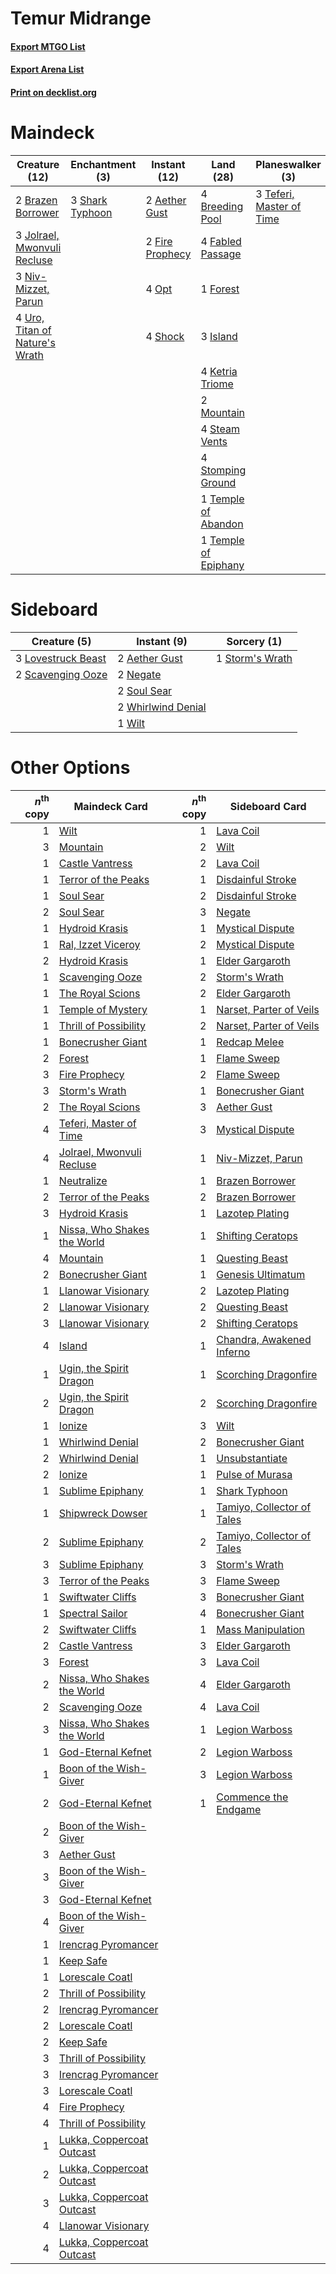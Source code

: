 # Temur Midrange

#### [Export MTGO List](../collection/Temur%20Midrange/Temur%20Midrange.txt)
#### [Export Arena List](../collection/Temur%20Midrange/Temur%20Midrange_arena.txt)
#### [Print on decklist.org](http://decklist.org/?deckmain=2%09Aether%20Gust%0A2%09Brazen%20Borrower%0A4%09Breeding%20Pool%0A4%09Fabled%20Passage%0A2%09Fire%20Prophecy%0A1%09Forest%0A3%09Island%0A3%09Jolrael,%20Mwonvuli%20Recluse%0A4%09Ketria%20Triome%0A2%09Mountain%0A3%09Niv-Mizzet,%20Parun%0A4%09Opt%0A3%09Shark%20Typhoon%0A4%09Shock%0A4%09Steam%20Vents%0A4%09Stomping%20Ground%0A2%09Storm's%20Wrath%0A3%09Teferi,%20Master%20of%20Time%0A1%09Temple%20of%20Abandon%0A1%09Temple%20of%20Epiphany%0A4%09Uro,%20Titan%20of%20Nature's%20Wrath&deckside=2%09Aether%20Gust%0A3%09Lovestruck%20Beast%0A2%09Negate%0A2%09Scavenging%20Ooze%0A2%09Soul%20Sear%0A1%09Storm's%20Wrath%0A2%09Whirlwind%20Denial%0A1%09Wilt)
# Maindeck

|                                              Creature (12)                                              |                                     Enchantment (3)                                      |                                       Instant (12)                                       |                                           Land (28)                                           |                                         Planeswalker (3)                                          |                                       Sorcery (2)                                        |
|---------------------------------------------------------------------------------------------------------|------------------------------------------------------------------------------------------|------------------------------------------------------------------------------------------|-----------------------------------------------------------------------------------------------|---------------------------------------------------------------------------------------------------|------------------------------------------------------------------------------------------|
|2 [Brazen Borrower](http://gatherer.wizards.com/Pages/Card/Details.aspx?multiverseid=473001)             |3 [Shark Typhoon](http://gatherer.wizards.com/Pages/Card/Details.aspx?multiverseid=479587)|2 [Aether Gust](http://gatherer.wizards.com/Pages/Card/Details.aspx?multiverseid=466796)  |4 [Breeding Pool](http://gatherer.wizards.com/Pages/Card/Details.aspx?multiverseid=97088)      |3 [Teferi, Master of Time](http://gatherer.wizards.com/Pages/Card/Details.aspx?multiverseid=489165)|2 [Storm's Wrath](http://gatherer.wizards.com/Pages/Card/Details.aspx?multiverseid=476408)|
|3 [Jolrael, Mwonvuli Recluse](http://gatherer.wizards.com/Pages/Card/Details.aspx?multiverseid=485514)   |                                                                                          |2 [Fire Prophecy](http://gatherer.wizards.com/Pages/Card/Details.aspx?multiverseid=479636)|4 [Fabled Passage](http://gatherer.wizards.com/Pages/Card/Details.aspx?multiverseid=473206)    |                                                                                                   |                                                                                          |
|3 [Niv-Mizzet, Parun](http://gatherer.wizards.com/Pages/Card/Details.aspx?multiverseid=452942)           |                                                                                          |4 [Opt](http://gatherer.wizards.com/Pages/Card/Details.aspx?multiverseid=442948)          |1 [Forest](http://gatherer.wizards.com/Pages/Card/Details.aspx?multiverseid=439860)            |                                                                                                   |                                                                                          |
|4 [Uro, Titan of Nature's Wrath](http://gatherer.wizards.com/Pages/Card/Details.aspx?multiverseid=476480)|                                                                                          |4 [Shock](http://gatherer.wizards.com/Pages/Card/Details.aspx?multiverseid=129732)        |3 [Island](http://gatherer.wizards.com/Pages/Card/Details.aspx?multiverseid=439857)            |                                                                                                   |                                                                                          |
|                                                                                                         |                                                                                          |                                                                                          |4 [Ketria Triome](http://gatherer.wizards.com/Pages/Card/Details.aspx?multiverseid=479770)     |                                                                                                   |                                                                                          |
|                                                                                                         |                                                                                          |                                                                                          |2 [Mountain](http://gatherer.wizards.com/Pages/Card/Details.aspx?multiverseid=439859)          |                                                                                                   |                                                                                          |
|                                                                                                         |                                                                                          |                                                                                          |4 [Steam Vents](http://gatherer.wizards.com/Pages/Card/Details.aspx?multiverseid=405109)       |                                                                                                   |                                                                                          |
|                                                                                                         |                                                                                          |                                                                                          |4 [Stomping Ground](http://gatherer.wizards.com/Pages/Card/Details.aspx?multiverseid=405110)   |                                                                                                   |                                                                                          |
|                                                                                                         |                                                                                          |                                                                                          |1 [Temple of Abandon](http://gatherer.wizards.com/Pages/Card/Details.aspx?multiverseid=373711) |                                                                                                   |                                                                                          |
|                                                                                                         |                                                                                          |                                                                                          |1 [Temple of Epiphany](http://gatherer.wizards.com/Pages/Card/Details.aspx?multiverseid=442808)|                                                                                                   |                                                                                          |


# Sideboard

|                                        Creature (5)                                         |                                         Instant (9)                                         |                                       Sorcery (1)                                        |
|---------------------------------------------------------------------------------------------|---------------------------------------------------------------------------------------------|------------------------------------------------------------------------------------------|
|3 [Lovestruck Beast](http://gatherer.wizards.com/Pages/Card/Details.aspx?multiverseid=473127)|2 [Aether Gust](http://gatherer.wizards.com/Pages/Card/Details.aspx?multiverseid=466796)     |1 [Storm's Wrath](http://gatherer.wizards.com/Pages/Card/Details.aspx?multiverseid=476408)|
|2 [Scavenging Ooze](http://gatherer.wizards.com/Pages/Card/Details.aspx?multiverseid=420783) |2 [Negate](http://gatherer.wizards.com/Pages/Card/Details.aspx?multiverseid=423707)          |                                                                                          |
|                                                                                             |2 [Soul Sear](http://gatherer.wizards.com/Pages/Card/Details.aspx?multiverseid=485483)       |                                                                                          |
|                                                                                             |2 [Whirlwind Denial](http://gatherer.wizards.com/Pages/Card/Details.aspx?multiverseid=476332)|                                                                                          |
|                                                                                             |1 [Wilt](http://gatherer.wizards.com/Pages/Card/Details.aspx?multiverseid=479696)            |                                                                                          |


# Other Options

|*n*<sup>th</sup> copy|                                            Maindeck Card                                             |*n*<sup>th</sup> copy|                                           Sideboard Card                                            |
|--------------------:|------------------------------------------------------------------------------------------------------|--------------------:|-----------------------------------------------------------------------------------------------------|
|                    1|[Wilt](http://gatherer.wizards.com/Pages/Card/Details.aspx?multiverseid=479696)                       |                    1|[Lava Coil](http://gatherer.wizards.com/Pages/Card/Details.aspx?multiverseid=452858)                 |
|                    3|[Mountain](http://gatherer.wizards.com/Pages/Card/Details.aspx?multiverseid=439859)                   |                    2|[Wilt](http://gatherer.wizards.com/Pages/Card/Details.aspx?multiverseid=479696)                      |
|                    1|[Castle Vantress](http://gatherer.wizards.com/Pages/Card/Details.aspx?multiverseid=473204)            |                    2|[Lava Coil](http://gatherer.wizards.com/Pages/Card/Details.aspx?multiverseid=452858)                 |
|                    1|[Terror of the Peaks](http://gatherer.wizards.com/Pages/Card/Details.aspx?multiverseid=485487)        |                    1|[Disdainful Stroke](http://gatherer.wizards.com/Pages/Card/Details.aspx?multiverseid=420705)         |
|                    1|[Soul Sear](http://gatherer.wizards.com/Pages/Card/Details.aspx?multiverseid=485483)                  |                    2|[Disdainful Stroke](http://gatherer.wizards.com/Pages/Card/Details.aspx?multiverseid=420705)         |
|                    2|[Soul Sear](http://gatherer.wizards.com/Pages/Card/Details.aspx?multiverseid=485483)                  |                    3|[Negate](http://gatherer.wizards.com/Pages/Card/Details.aspx?multiverseid=423707)                    |
|                    1|[Hydroid Krasis](http://gatherer.wizards.com/Pages/Card/Details.aspx?multiverseid=457327)             |                    1|[Mystical Dispute](http://gatherer.wizards.com/Pages/Card/Details.aspx?multiverseid=473020)          |
|                    1|[Ral, Izzet Viceroy](http://gatherer.wizards.com/Pages/Card/Details.aspx?multiverseid=452945)         |                    2|[Mystical Dispute](http://gatherer.wizards.com/Pages/Card/Details.aspx?multiverseid=473020)          |
|                    2|[Hydroid Krasis](http://gatherer.wizards.com/Pages/Card/Details.aspx?multiverseid=457327)             |                    1|[Elder Gargaroth](http://gatherer.wizards.com/Pages/Card/Details.aspx?multiverseid=485502)           |
|                    1|[Scavenging Ooze](http://gatherer.wizards.com/Pages/Card/Details.aspx?multiverseid=420783)            |                    2|[Storm's Wrath](http://gatherer.wizards.com/Pages/Card/Details.aspx?multiverseid=476408)             |
|                    1|[The Royal Scions](http://gatherer.wizards.com/Pages/Card/Details.aspx?multiverseid=473161)           |                    2|[Elder Gargaroth](http://gatherer.wizards.com/Pages/Card/Details.aspx?multiverseid=485502)           |
|                    1|[Temple of Mystery](http://gatherer.wizards.com/Pages/Card/Details.aspx?multiverseid=373571)          |                    1|[Narset, Parter of Veils](http://gatherer.wizards.com/Pages/Card/Details.aspx?multiverseid=460988)   |
|                    1|[Thrill of Possibility](http://gatherer.wizards.com/Pages/Card/Details.aspx?multiverseid=473108)      |                    2|[Narset, Parter of Veils](http://gatherer.wizards.com/Pages/Card/Details.aspx?multiverseid=460988)   |
|                    1|[Bonecrusher Giant](http://gatherer.wizards.com/Pages/Card/Details.aspx?multiverseid=473077)          |                    1|[Redcap Melee](http://gatherer.wizards.com/Pages/Card/Details.aspx?multiverseid=473097)              |
|                    2|[Forest](http://gatherer.wizards.com/Pages/Card/Details.aspx?multiverseid=439860)                     |                    1|[Flame Sweep](http://gatherer.wizards.com/Pages/Card/Details.aspx?multiverseid=466893)               |
|                    3|[Fire Prophecy](http://gatherer.wizards.com/Pages/Card/Details.aspx?multiverseid=479636)              |                    2|[Flame Sweep](http://gatherer.wizards.com/Pages/Card/Details.aspx?multiverseid=466893)               |
|                    3|[Storm's Wrath](http://gatherer.wizards.com/Pages/Card/Details.aspx?multiverseid=476408)              |                    1|[Bonecrusher Giant](http://gatherer.wizards.com/Pages/Card/Details.aspx?multiverseid=473077)         |
|                    2|[The Royal Scions](http://gatherer.wizards.com/Pages/Card/Details.aspx?multiverseid=473161)           |                    3|[Aether Gust](http://gatherer.wizards.com/Pages/Card/Details.aspx?multiverseid=466796)               |
|                    4|[Teferi, Master of Time](http://gatherer.wizards.com/Pages/Card/Details.aspx?multiverseid=489165)     |                    3|[Mystical Dispute](http://gatherer.wizards.com/Pages/Card/Details.aspx?multiverseid=473020)          |
|                    4|[Jolrael, Mwonvuli Recluse](http://gatherer.wizards.com/Pages/Card/Details.aspx?multiverseid=485514)  |                    1|[Niv-Mizzet, Parun](http://gatherer.wizards.com/Pages/Card/Details.aspx?multiverseid=452942)         |
|                    1|[Neutralize](http://gatherer.wizards.com/Pages/Card/Details.aspx?multiverseid=479579)                 |                    1|[Brazen Borrower](http://gatherer.wizards.com/Pages/Card/Details.aspx?multiverseid=473001)           |
|                    2|[Terror of the Peaks](http://gatherer.wizards.com/Pages/Card/Details.aspx?multiverseid=485487)        |                    2|[Brazen Borrower](http://gatherer.wizards.com/Pages/Card/Details.aspx?multiverseid=473001)           |
|                    3|[Hydroid Krasis](http://gatherer.wizards.com/Pages/Card/Details.aspx?multiverseid=457327)             |                    1|[Lazotep Plating](http://gatherer.wizards.com/Pages/Card/Details.aspx?multiverseid=460986)           |
|                    1|[Nissa, Who Shakes the World](http://gatherer.wizards.com/Pages/Card/Details.aspx?multiverseid=461096)|                    1|[Shifting Ceratops](http://gatherer.wizards.com/Pages/Card/Details.aspx?multiverseid=466948)         |
|                    4|[Mountain](http://gatherer.wizards.com/Pages/Card/Details.aspx?multiverseid=439859)                   |                    1|[Questing Beast](http://gatherer.wizards.com/Pages/Card/Details.aspx?multiverseid=473133)            |
|                    2|[Bonecrusher Giant](http://gatherer.wizards.com/Pages/Card/Details.aspx?multiverseid=473077)          |                    1|[Genesis Ultimatum](http://gatherer.wizards.com/Pages/Card/Details.aspx?multiverseid=479709)         |
|                    1|[Llanowar Visionary](http://gatherer.wizards.com/Pages/Card/Details.aspx?multiverseid=485516)         |                    2|[Lazotep Plating](http://gatherer.wizards.com/Pages/Card/Details.aspx?multiverseid=460986)           |
|                    2|[Llanowar Visionary](http://gatherer.wizards.com/Pages/Card/Details.aspx?multiverseid=485516)         |                    2|[Questing Beast](http://gatherer.wizards.com/Pages/Card/Details.aspx?multiverseid=473133)            |
|                    3|[Llanowar Visionary](http://gatherer.wizards.com/Pages/Card/Details.aspx?multiverseid=485516)         |                    2|[Shifting Ceratops](http://gatherer.wizards.com/Pages/Card/Details.aspx?multiverseid=466948)         |
|                    4|[Island](http://gatherer.wizards.com/Pages/Card/Details.aspx?multiverseid=439857)                     |                    1|[Chandra, Awakened Inferno](http://gatherer.wizards.com/Pages/Card/Details.aspx?multiverseid=466881) |
|                    1|[Ugin, the Spirit Dragon](http://gatherer.wizards.com/Pages/Card/Details.aspx?multiverseid=391948)    |                    1|[Scorching Dragonfire](http://gatherer.wizards.com/Pages/Card/Details.aspx?multiverseid=473101)      |
|                    2|[Ugin, the Spirit Dragon](http://gatherer.wizards.com/Pages/Card/Details.aspx?multiverseid=391948)    |                    2|[Scorching Dragonfire](http://gatherer.wizards.com/Pages/Card/Details.aspx?multiverseid=473101)      |
|                    1|[Ionize](http://gatherer.wizards.com/Pages/Card/Details.aspx?multiverseid=452929)                     |                    3|[Wilt](http://gatherer.wizards.com/Pages/Card/Details.aspx?multiverseid=479696)                      |
|                    1|[Whirlwind Denial](http://gatherer.wizards.com/Pages/Card/Details.aspx?multiverseid=476332)           |                    2|[Bonecrusher Giant](http://gatherer.wizards.com/Pages/Card/Details.aspx?multiverseid=473077)         |
|                    2|[Whirlwind Denial](http://gatherer.wizards.com/Pages/Card/Details.aspx?multiverseid=476332)           |                    1|[Unsubstantiate](http://gatherer.wizards.com/Pages/Card/Details.aspx?multiverseid=414374)            |
|                    2|[Ionize](http://gatherer.wizards.com/Pages/Card/Details.aspx?multiverseid=452929)                     |                    1|[Pulse of Murasa](http://gatherer.wizards.com/Pages/Card/Details.aspx?multiverseid=446177)           |
|                    1|[Sublime Epiphany](http://gatherer.wizards.com/Pages/Card/Details.aspx?multiverseid=488254)           |                    1|[Shark Typhoon](http://gatherer.wizards.com/Pages/Card/Details.aspx?multiverseid=479587)             |
|                    1|[Shipwreck Dowser](http://gatherer.wizards.com/Pages/Card/Details.aspx?multiverseid=485394)           |                    1|[Tamiyo, Collector of Tales](http://gatherer.wizards.com/Pages/Card/Details.aspx?multiverseid=461147)|
|                    2|[Sublime Epiphany](http://gatherer.wizards.com/Pages/Card/Details.aspx?multiverseid=488254)           |                    2|[Tamiyo, Collector of Tales](http://gatherer.wizards.com/Pages/Card/Details.aspx?multiverseid=461147)|
|                    3|[Sublime Epiphany](http://gatherer.wizards.com/Pages/Card/Details.aspx?multiverseid=488254)           |                    3|[Storm's Wrath](http://gatherer.wizards.com/Pages/Card/Details.aspx?multiverseid=476408)             |
|                    3|[Terror of the Peaks](http://gatherer.wizards.com/Pages/Card/Details.aspx?multiverseid=485487)        |                    3|[Flame Sweep](http://gatherer.wizards.com/Pages/Card/Details.aspx?multiverseid=466893)               |
|                    1|[Swiftwater Cliffs](http://gatherer.wizards.com/Pages/Card/Details.aspx?multiverseid=405407)          |                    3|[Bonecrusher Giant](http://gatherer.wizards.com/Pages/Card/Details.aspx?multiverseid=473077)         |
|                    1|[Spectral Sailor](http://gatherer.wizards.com/Pages/Card/Details.aspx?multiverseid=466830)            |                    4|[Bonecrusher Giant](http://gatherer.wizards.com/Pages/Card/Details.aspx?multiverseid=473077)         |
|                    2|[Swiftwater Cliffs](http://gatherer.wizards.com/Pages/Card/Details.aspx?multiverseid=405407)          |                    1|[Mass Manipulation](http://gatherer.wizards.com/Pages/Card/Details.aspx?multiverseid=457186)         |
|                    2|[Castle Vantress](http://gatherer.wizards.com/Pages/Card/Details.aspx?multiverseid=473204)            |                    3|[Elder Gargaroth](http://gatherer.wizards.com/Pages/Card/Details.aspx?multiverseid=485502)           |
|                    3|[Forest](http://gatherer.wizards.com/Pages/Card/Details.aspx?multiverseid=439860)                     |                    3|[Lava Coil](http://gatherer.wizards.com/Pages/Card/Details.aspx?multiverseid=452858)                 |
|                    2|[Nissa, Who Shakes the World](http://gatherer.wizards.com/Pages/Card/Details.aspx?multiverseid=461096)|                    4|[Elder Gargaroth](http://gatherer.wizards.com/Pages/Card/Details.aspx?multiverseid=485502)           |
|                    2|[Scavenging Ooze](http://gatherer.wizards.com/Pages/Card/Details.aspx?multiverseid=420783)            |                    4|[Lava Coil](http://gatherer.wizards.com/Pages/Card/Details.aspx?multiverseid=452858)                 |
|                    3|[Nissa, Who Shakes the World](http://gatherer.wizards.com/Pages/Card/Details.aspx?multiverseid=461096)|                    1|[Legion Warboss](http://gatherer.wizards.com/Pages/Card/Details.aspx?multiverseid=452859)            |
|                    1|[God-Eternal Kefnet](http://gatherer.wizards.com/Pages/Card/Details.aspx?multiverseid=460980)         |                    2|[Legion Warboss](http://gatherer.wizards.com/Pages/Card/Details.aspx?multiverseid=452859)            |
|                    1|[Boon of the Wish-Giver](http://gatherer.wizards.com/Pages/Card/Details.aspx?multiverseid=479563)     |                    3|[Legion Warboss](http://gatherer.wizards.com/Pages/Card/Details.aspx?multiverseid=452859)            |
|                    2|[God-Eternal Kefnet](http://gatherer.wizards.com/Pages/Card/Details.aspx?multiverseid=460980)         |                    1|[Commence the Endgame](http://gatherer.wizards.com/Pages/Card/Details.aspx?multiverseid=460972)      |
|                    2|[Boon of the Wish-Giver](http://gatherer.wizards.com/Pages/Card/Details.aspx?multiverseid=479563)     |                     |                                                                                                     |
|                    3|[Aether Gust](http://gatherer.wizards.com/Pages/Card/Details.aspx?multiverseid=466796)                |                     |                                                                                                     |
|                    3|[Boon of the Wish-Giver](http://gatherer.wizards.com/Pages/Card/Details.aspx?multiverseid=479563)     |                     |                                                                                                     |
|                    3|[God-Eternal Kefnet](http://gatherer.wizards.com/Pages/Card/Details.aspx?multiverseid=460980)         |                     |                                                                                                     |
|                    4|[Boon of the Wish-Giver](http://gatherer.wizards.com/Pages/Card/Details.aspx?multiverseid=479563)     |                     |                                                                                                     |
|                    1|[Irencrag Pyromancer](http://gatherer.wizards.com/Pages/Card/Details.aspx?multiverseid=473090)        |                     |                                                                                                     |
|                    1|[Keep Safe](http://gatherer.wizards.com/Pages/Card/Details.aspx?multiverseid=479576)                  |                     |                                                                                                     |
|                    1|[Lorescale Coatl](http://gatherer.wizards.com/Pages/Card/Details.aspx?multiverseid=442196)            |                     |                                                                                                     |
|                    2|[Thrill of Possibility](http://gatherer.wizards.com/Pages/Card/Details.aspx?multiverseid=473108)      |                     |                                                                                                     |
|                    2|[Irencrag Pyromancer](http://gatherer.wizards.com/Pages/Card/Details.aspx?multiverseid=473090)        |                     |                                                                                                     |
|                    2|[Lorescale Coatl](http://gatherer.wizards.com/Pages/Card/Details.aspx?multiverseid=442196)            |                     |                                                                                                     |
|                    2|[Keep Safe](http://gatherer.wizards.com/Pages/Card/Details.aspx?multiverseid=479576)                  |                     |                                                                                                     |
|                    3|[Thrill of Possibility](http://gatherer.wizards.com/Pages/Card/Details.aspx?multiverseid=473108)      |                     |                                                                                                     |
|                    3|[Irencrag Pyromancer](http://gatherer.wizards.com/Pages/Card/Details.aspx?multiverseid=473090)        |                     |                                                                                                     |
|                    3|[Lorescale Coatl](http://gatherer.wizards.com/Pages/Card/Details.aspx?multiverseid=442196)            |                     |                                                                                                     |
|                    4|[Fire Prophecy](http://gatherer.wizards.com/Pages/Card/Details.aspx?multiverseid=479636)              |                     |                                                                                                     |
|                    4|[Thrill of Possibility](http://gatherer.wizards.com/Pages/Card/Details.aspx?multiverseid=473108)      |                     |                                                                                                     |
|                    1|[Lukka, Coppercoat Outcast](http://gatherer.wizards.com/Pages/Card/Details.aspx?multiverseid=479645)  |                     |                                                                                                     |
|                    2|[Lukka, Coppercoat Outcast](http://gatherer.wizards.com/Pages/Card/Details.aspx?multiverseid=479645)  |                     |                                                                                                     |
|                    3|[Lukka, Coppercoat Outcast](http://gatherer.wizards.com/Pages/Card/Details.aspx?multiverseid=479645)  |                     |                                                                                                     |
|                    4|[Llanowar Visionary](http://gatherer.wizards.com/Pages/Card/Details.aspx?multiverseid=485516)         |                     |                                                                                                     |
|                    4|[Lukka, Coppercoat Outcast](http://gatherer.wizards.com/Pages/Card/Details.aspx?multiverseid=479645)  |                     |                                                                                                     |

